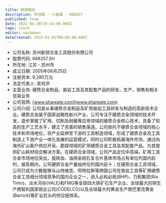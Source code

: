 ```yaml
---
title: 新锐股份
description: 科创板 - 小金属 - 688257
published: true
date: 2022-04-30T19:43:09.000Z
tags: stock
editor: markdown
dateCreated: 2022-01-01T00:00:00.000Z
---
```


- 公司名称: 苏州新锐合金工具股份有限公司
- 股票代码: 688257.SH
- 所在地: 江苏 - 苏州市
- 成立日期: 2005年08月25日
- 注册资本: 9,280万元
- 法定代表人: 吴何洪
- 主营业务: 硬质合金制品，凿岩工具及其配套产品的研发，生产，销售和相关贸易业务
- 公司官网: [www.shareate.com](www.shareate.com)
- 公司介绍: 公司是从事硬质合金制品及矿用凿岩工具研发与制造的高新技术企业。硬质合金属于国家战略性新兴产业，公司专注于硬质合金领域的技术开发，逐步掌握了矿用、切削及耐磨等应用领域的硬质合金核心技术，具备了较高的生产工艺水平，建立了完善的销售渠道。公司依托于硬质合金领域的核心技术和市场地位，将产业延伸至下游的工具制造领域，形成了硬质合金及工具制造上下游产业一体化发展的运营模式，同时公司积极拓展海外市场，通过向海外矿山客户供应开采、勘探领域的矿用硬质合金工具及其配套产品，为其提供矿山耗材综合解决方案。在硬质合金领域，公司产品定位中高端，矿用工具合金市场地位突出，旋转齿、油用金刚石复合片基体市场占有率位列国内前列，报告期内，公司硬质合金产量始终位列国内前十；在硬质合金工具领域，公司已成为少数能够与山特维克、阿特拉斯等跨国公司在凿岩工具等矿用硬质合金工具细分领域竞争的国内企业之一，进入必和必拓(BHP)、力拓集团(Rio Tinto)、淡水河谷(VALE)和FMG等全球四大铁矿石生产企业、全球最大的铜生产商智利国家铜业公司(CODELCO)以及全球最大的黄金生产商巴里克黄金(Barrick)等矿业巨头的供应链体系。


